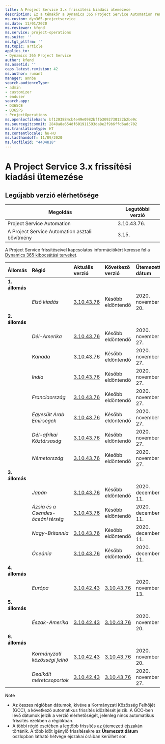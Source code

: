 ```yaml
---
title: A Project Service 3.x frissítési kiadási ütemezése
description: Ez a témakör a Dynamics 365 Project Service Automation rendelkezésre álló és következő kiadásairól tartalmaz információkat.
ms.custom: dyn365-projectservice
ms.date: 11/01/2020
ms.reviewer: kfend
ms.service: project-operations
ms.suite: ''
ms.tgt_pltfrm: ''
ms.topic: article
applies_to:
- Dynamics 365 Project Service
author: kfend
ms.assetid: ''
caps.latest.revision: 42
ms.author: rumant
manager: annbe
search.audienceType:
- admin
- customizer
- enduser
search.app:
- D365CE
- D365PS
- ProjectOperations
ms.openlocfilehash: bf1203884cb4e49e0982bffb3092730122b2be9c
ms.sourcegitcommit: 2848a8a654df601911593da8e2f9b6ffd6adc702
ms.translationtype: HT
ms.contentlocale: hu-HU
ms.lasthandoff: 11/09/2020
ms.locfileid: "4404818"
---
```

# <a name="update-release-schedule-for-project-service-3x"></a>A Project Service 3.x frissítési kiadási ütemezése

## <a name="latest-version-availability"></a>Legújabb verzió elérhetősége

| Megoldás  | Legutóbbi verzió |
|-------|----|
| Project Service Automation    | 3.10.43.76. |
| A Project Service Automation asztali bővítmény                | 3.15.          |

A Project Service frissítéseivel kapcsolatos információkért keresse fel a [Dynamics 365 kibocsátási terveket](https://docs.microsoft.com/dynamics365/release-plans/). 

| Állomás  | Régió | Aktuális verzió | Következő verzió |  Ütemezett dátum
| :---   | :---   | :---   | :---   |:---   |         
|<strong>1. állomás</strong> | |  |  | |
| | <i>Első kiadás</i> | [3.10.43.76](whats-new-ur-25.md) | Később eldöntendő | 2020. november 20.
|<strong>2. állomás</strong> | |  |  | |
| | <i>Dél-Amerika</i> | [3.10.43.76](whats-new-ur-25.md) | Később eldöntendő | 2020. november 27.
| | <i>Kanada</i> | [3.10.43.76](whats-new-ur-25.md) | Később eldöntendő | 2020. november 27. 
| | <i>India</i> | [3.10.43.76](whats-new-ur-25.md) | Később eldöntendő | 2020. november 27.
| | <i>Franciaország</i> | [3.10.43.76](whats-new-ur-25.md) | Később eldöntendő | 2020. november 27.
| | <i>Egyesült Arab Emírségek</i> | [3.10.43.76](whats-new-ur-25.md) | Később eldöntendő | 2020. november 27.
| | <i>Dél-afrikai Köztársaság</i> | [3.10.43.76](whats-new-ur-25.md) | Később eldöntendő | 2020. november 27.
| | <i>Németország</i> | [3.10.43.76](whats-new-ur-25.md) | Később eldöntendő | 2020. november 27.
|<strong>3. állomás</strong> | |  |  | |
| | <i>Japán</i> | [3.10.43.76](whats-new-ur-25.md) | Később eldöntendő | 2020. december 11.
| | <i>Ázsia és a Csendes-óceáni térség</i> | [3.10.43.76](whats-new-ur-25.md) | Később eldöntendő | 2020. december 11.
| | <i>Nagy-Britannia</i> | [3.10.43.76](whats-new-ur-25.md) | Később eldöntendő | 2020. december 11.
| | <i>Óceánia</i> | [3.10.43.76](whats-new-ur-25.md) | Később eldöntendő | 2020. december 11.
|<strong>4. állomás</strong> | |  |  | |
| | <i>Európa</i> |[3.10.42.43](whats-new-ur-24.md) | [3.10.43.76](whats-new-ur-25.md) | 2020. november 13.
|<strong>5. állomás</strong> | |  |  | |
| | <i>Észak-Amerika</i> |[3.10.42.43](whats-new-ur-24.md) | [3.10.43.76](whats-new-ur-25.md) | 2020. november 20.
|<strong>6. állomás</strong> | |  |  | |
| | <i>Kormányzati közösségi felhő</i> |[3.10.42.43](whats-new-ur-24.md) | [3.10.43.76](whats-new-ur-25.md) | 2020. november 20.
| | <i>Dedikált méretcsoportok</i> |[3.10.42.43](whats-new-ur-24.md) | [3.10.43.76](whats-new-ur-25.md) | 2020. november 27.

>[!Note]
> - Az összes régióban dátumok, kivéve a Kormányzati Közösség Felhőjét (GCC), a következő automatikus frissítés időzítését jelzik. A GCC-ben lévő dátumok jelzik a verzió elérhetőségét, jelenleg nincs automatikus frissítés ezekben a régiókban.
> - A többi régió esetében a legtöbb frissítés az ütemezett éjszakán történik. A több időt igénylő frissítésekre az **Ütemezett dátum** oszlopban látható hétvége éjszakai óráiban kerülhet sor.
